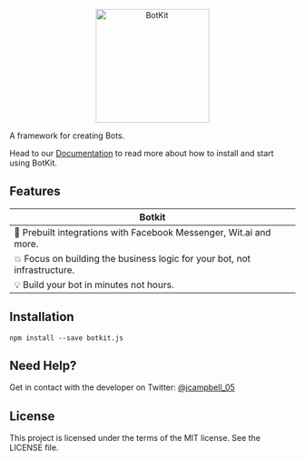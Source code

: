 <p align="center">
<img alt="BotKit" src="https://botkit-js.github.io/BotKit.js/Images/Logo.png" height="200" />
</p>

A framework for creating Bots.

Head to our [Documentation](https://github.com/jcampbell05/BotKit.js/wiki) to read more about how to install and start using BotKit.

## Features
| Botkit        |
| ------------- |
| :rocket: Prebuilt integrations with Facebook Messenger, Wit.ai and more. |
| :boom: Focus on building the business logic for your bot, not infrastructure. |
| :bulb: Build your bot in minutes not hours. |

## Installation

```
npm install --save botkit.js
```

## Need Help?

Get in contact with the developer on Twitter: [@jcampbell_05](https://twitter.com/jcampbell_05)

## License

This project is licensed under the terms of the MIT license. See the LICENSE file.
